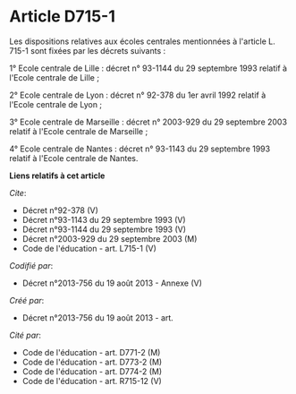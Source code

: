 # Article D715-1

Les dispositions relatives aux écoles centrales mentionnées à l'article L. 715-1 sont fixées par les décrets suivants : 

1° Ecole centrale de Lille : décret n° 93-1144 du 29 septembre 1993 relatif à l'Ecole centrale de Lille ; 

2° Ecole centrale de Lyon : décret n° 92-378 du 1er avril 1992 relatif à l'Ecole centrale de Lyon ; 

3° Ecole centrale de Marseille : décret n° 2003-929 du 29 septembre 2003 relatif à l'Ecole centrale de Marseille ; 

4° Ecole centrale de Nantes : décret n° 93-1143 du 29 septembre 1993 relatif à l'Ecole centrale de Nantes.

**Liens relatifs à cet article**

_Cite_:

  - Décret n°92-378 (V)
  - Décret n°93-1143 du 29 septembre 1993 (V)
  - Décret n°93-1144 du 29 septembre 1993 (V)
  - Décret n°2003-929 du 29 septembre 2003 (M)
  - Code de l'éducation - art. L715-1 (V)

_Codifié par_:

  - Décret n°2013-756 du 19 août 2013 -  Annexe (V)

_Créé par_:

  - Décret n°2013-756 du 19 août 2013 - art.

_Cité par_:

  - Code de l'éducation - art. D771-2 (M)
  - Code de l'éducation - art. D773-2 (M)
  - Code de l'éducation - art. D774-2 (M)
  - Code de l'éducation - art. R715-12 (V)
